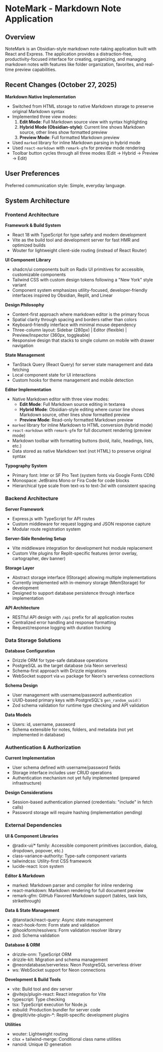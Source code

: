 # NoteMark - Markdown Note Application

## Overview

NoteMark is an Obsidian-style markdown note-taking application built with React and Express. The application provides a distraction-free, productivity-focused interface for creating, organizing, and managing markdown notes with features like folder organization, favorites, and real-time preview capabilities.

## Recent Changes (October 27, 2025)

**Markdown Native Implementation**
- Switched from HTML storage to native Markdown storage to preserve original Markdown syntax
- Implemented three view modes:
  1. **Edit Mode**: Full Markdown source view with syntax highlighting
  2. **Hybrid Mode (Obsidian-style)**: Current line shows Markdown source, other lines show formatted preview
  3. **Preview Mode**: Full formatted Markdown preview
- Used `marked` library for inline Markdown parsing in hybrid mode
- Used `react-markdown` with `remark-gfm` for preview mode rendering
- Toolbar button cycles through all three modes (Edit → Hybrid → Preview → Edit)

## User Preferences

Preferred communication style: Simple, everyday language.

## System Architecture

### Frontend Architecture

**Framework & Build System**
- React 18 with TypeScript for type safety and modern development
- Vite as the build tool and development server for fast HMR and optimized builds
- Wouter for lightweight client-side routing (instead of React Router)

**UI Component Library**
- shadcn/ui components built on Radix UI primitives for accessible, customizable components
- Tailwind CSS with custom design tokens following a "New York" style variant
- Component system emphasizes utility-focused, developer-friendly interfaces inspired by Obsidian, Replit, and Linear

**Design Philosophy**
- Content-first approach where markdown editor is the primary focus
- Spatial clarity through spacing and borders rather than colors
- Keyboard-friendly interface with minimal mouse dependency
- Three-column layout: Sidebar (280px) | Editor (flexible) | Preview/Inspector (360px, toggleable)
- Responsive design that stacks to single column on mobile with drawer navigation

**State Management**
- TanStack Query (React Query) for server state management and data fetching
- Local component state for UI interactions
- Custom hooks for theme management and mobile detection

**Editor Implementation**
- Native Markdown editor with three view modes:
  - **Edit Mode**: Full Markdown source editing in textarea
  - **Hybrid Mode**: Obsidian-style editing where cursor line shows Markdown source, other lines show formatted preview
  - **Preview Mode**: Read-only formatted Markdown preview
- `marked` library for inline Markdown to HTML conversion (hybrid mode)
- `react-markdown` with `remark-gfm` for full document rendering (preview mode)
- Markdown toolbar with formatting buttons (bold, italic, headings, lists, etc.)
- Data stored as native Markdown text (not HTML) to preserve original syntax

**Typography System**
- Primary font: Inter or SF Pro Text (system fonts via Google Fonts CDN)
- Monospace: JetBrains Mono or Fira Code for code blocks
- Hierarchical type scale from text-xs to text-3xl with consistent spacing

### Backend Architecture

**Server Framework**
- Express.js with TypeScript for API routes
- Custom middleware for request logging and JSON response capture
- Modular route registration system

**Server-Side Rendering Setup**
- Vite middleware integration for development hot module replacement
- Custom Vite plugins for Replit-specific features (error overlay, cartographer, dev banner)

**Storage Layer**
- Abstract storage interface (IStorage) allowing multiple implementations
- Currently implemented with in-memory storage (MemStorage) for development
- Designed to support database persistence through interface implementation

**API Architecture**
- RESTful API design with `/api` prefix for all application routes
- Centralized error handling and response formatting
- Request/response logging with duration tracking

### Data Storage Solutions

**Database Configuration**
- Drizzle ORM for type-safe database operations
- PostgreSQL as the target database (via Neon serverless)
- Schema-first approach with Drizzle migrations
- WebSocket support via `ws` package for Neon's serverless connections

**Schema Design**
- User management with username/password authentication
- UUID-based primary keys with PostgreSQL's `gen_random_uuid()`
- Zod schema validation for runtime type checking and API validation

**Data Models**
- Users: id, username, password
- Schema extensible for notes, folders, and metadata (not yet implemented in database)

### Authentication & Authorization

**Current Implementation**
- User schema defined with username/password fields
- Storage interface includes user CRUD operations
- Authentication mechanism not yet fully implemented (prepared infrastructure)

**Design Considerations**
- Session-based authentication planned (credentials: "include" in fetch calls)
- Password storage will require hashing (implementation pending)

### External Dependencies

**UI & Component Libraries**
- @radix-ui/* family: Accessible component primitives (accordion, dialog, dropdown, popover, etc.)
- class-variance-authority: Type-safe component variants
- tailwindcss: Utility-first CSS framework
- lucide-react: Icon system

**Editor & Markdown**
- marked: Markdown parser and compiler for inline rendering
- react-markdown: Markdown rendering for full document preview
- remark-gfm: GitHub Flavored Markdown support (tables, task lists, strikethrough)

**Data & State Management**
- @tanstack/react-query: Async state management
- react-hook-form: Form state and validation
- @hookform/resolvers: Form validation resolver library
- zod: Schema validation

**Database & ORM**
- drizzle-orm: TypeScript ORM
- drizzle-kit: Migration and schema management
- @neondatabase/serverless: Neon PostgreSQL serverless driver
- ws: WebSocket support for Neon connections

**Development & Build Tools**
- vite: Build tool and dev server
- @vitejs/plugin-react: React integration for Vite
- typescript: Type checking
- tsx: TypeScript execution for Node.js
- esbuild: Production bundler for server code
- @replit/vite-plugin-*: Replit-specific development plugins

**Utilities**
- wouter: Lightweight routing
- clsx + tailwind-merge: Conditional class name utilities
- nanoid: Unique ID generation